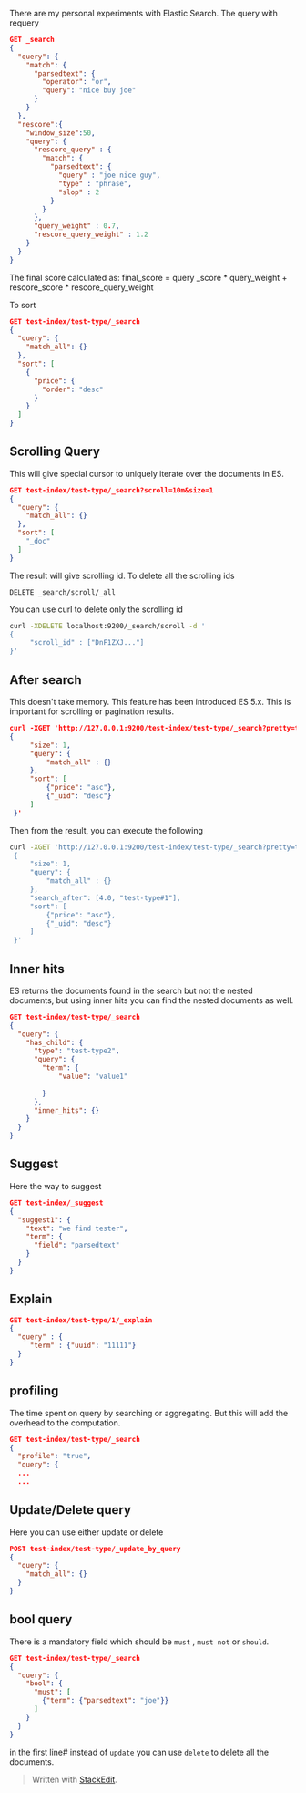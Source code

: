 
There are my personal experiments with Elastic Search.
The query with requery
```json
GET _search
{
  "query": {
    "match": {
      "parsedtext": {
        "operator": "or",
        "query": "nice buy joe"
      }
    }
  },
  "rescore":{
    "window_size":50,
    "query": {
      "rescore_query" : {
        "match": {
          "parsedtext": {
            "query" : "joe nice guy",
            "type" : "phrase",
            "slop" : 2
          }
        }
      },
      "query_weight" : 0.7,
      "rescore_query_weight" : 1.2
    }
  }
}
```

The final score calculated as:
final_score = query _score * query_weight + rescore_score * rescore_query_weight

To sort 
```json
GET test-index/test-type/_search
{
  "query": {
    "match_all": {}
  },
  "sort": [
    {
      "price": {
        "order": "desc"
      }
    }
  ]
}
```
## Scrolling Query
This will give special cursor to uniquely iterate over the documents in ES.
```json
GET test-index/test-type/_search?scroll=10m&size=1
{
  "query": {
    "match_all": {}
  },
  "sort": [
    "_doc"
  ]
}
```
The result will give scrolling id.
To delete all the scrolling ids
```
DELETE _search/scroll/_all
```

You can use curl to delete only the scrolling id
```bash
curl -XDELETE localhost:9200/_search/scroll -d '
{
     "scroll_id" : ["DnF1ZXJ..."]
}'
```

## After search
This doesn't take memory. This feature has been introduced ES 5.x. This is important for scrolling or pagination results. 

```json
curl -XGET 'http://127.0.0.1:9200/test-index/test-type/_search?pretty=true' -d '
{
     "size": 1,
     "query": {
         "match_all" : {}
     },
     "sort": [
         {"price": "asc"},
         {"_uid": "desc"}
     ]
 }'
```
Then from the result, you can execute the following

```bash
curl -XGET 'http://127.0.0.1:9200/test-index/test-type/_search?pretty=true' -d '
 {
     "size": 1,
     "query": {
         "match_all" : {}
     },
     "search_after": [4.0, "test-type#1"],
     "sort": [
         {"price": "asc"},
         {"_uid": "desc"}
     ]
 }'
```

## Inner hits
ES returns the documents found in the search but not the nested documents, but using inner hits you can find the nested documents as well.

```json
GET test-index/test-type/_search
{
  "query": {
    "has_child": {
      "type": "test-type2",
      "query": {
        "term": {
            "value": "value1"
          
        }
      },
      "inner_hits": {}
    }
  }
}
```
## Suggest
Here the way to suggest
```json
GET test-index/_suggest
{
  "suggest1": {
    "text": "we find tester",
    "term": {
      "field": "parsedtext"
    }
  }
}
```

## Explain

```json
GET test-index/test-type/1/_explain
{
  "query" : {
     "term" : {"uuid": "11111"}
  }
}
```

## profiling
The time spent on query by searching or aggregating. But this will add the overhead to the computation.

```json
GET test-index/test-type/_search
{
  "profile": "true",
  "query": { 
  ...
  ...
```

## Update/Delete query

Here you can use either update or delete
```json
POST test-index/test-type/_update_by_query
{
  "query": {
    "match_all": {}
  }
}
```
## bool query
There is a mandatory field which should be `must` , `must not` or `should`.
```json
GET test-index/test-type/_search
{
  "query": {
    "bool": {
      "must": [
        {"term": {"parsedtext": "joe"}}
      ]
    }
  }
}
```
in the first line# instead of `update` you can use `delete` to delete all the documents.

> Written with [StackEdit](https://stackedit.io/).
<!--stackedit_data:
eyJoaXN0b3J5IjpbMjAzMTgxNjcwMiw1NjA0MTU2OTAsMTk2MT
I3NjgyMSwtMTI1MzQ3MzgwNSwtNzM1MzMwNzg3LDU0NzU4NTE2
MSwtMTk0NDg0Mzc5NiwyMDkzNDMwMTExLDIwMzY5MTgwODMsND
Q2OTk1NjgxLDcwMTAzNzEwNCw4NzYyMTUzMTksLTUxNTU1MTY1
MywtOTY3NzI4ODEyLDExMzcyNzM4MjIsMTIxMTk2MzAzOSw5OD
U5MTkzNjUsMTQxMTg2NjczXX0=
-->